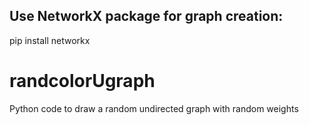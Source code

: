 <h2>Use NetworkX package for graph creation:</h2> pip install networkx

# randcolorUgraph
Python code to draw a random undirected graph with random weights
